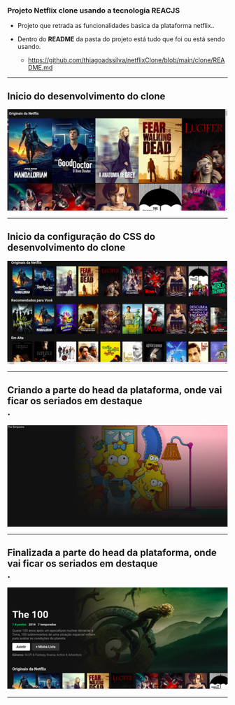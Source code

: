 ### Projeto Netflix clone usando a tecnologia <b>REACJS</b>
- Projeto que retrada as funcionalidades  basica da plataforma netflix..

- Dentro do <b>README</b> da pasta do projeto está tudo que foi ou está sendo usando.
   * https://github.com/thiagoadssilva/netflixClone/blob/main/clone/README.md

<hr/>

## <b>Inicio</b> do desenvolvimento do clone

![Tela Principal](images/incial.png)
<hr>

## <b>Inicio da configuração do CSS</b> do desenvolvimento do clone

![Tela Principal](images/inicial2.png)
<hr>

## Criando a parte do head da plataforma, onde vai ficar os <b>seriados em destaque</br>.

![Tela Principal](images/head.png)
<hr>

## Finalizada a parte do head da plataforma, onde vai ficar os <b>seriados em destaque</br>.

![Tela Principal](images/headFeito.png)
<hr>
